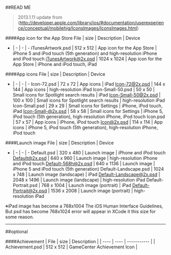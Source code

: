 ##READ ME

> 2013.1.11 update from (http://developer.apple.com/library/ios/#documentation/userexperience/conceptual/mobilehig/IconsImages/IconsImages.html)


####App icon for the App Store
File | size | Description | Device
- | - | - | -
iTunesArtwork.psd | 512 x 512 | App icon for the App Store | iPhone 5 and iPod touch (5th generation) and high-resolution iPhone and iPod touchiTunesArtwork@2x.psd | 1024 x 1024 | App icon for the App Store | iPhone and iPod touch, iPad

####App icons
File | size | Description | Device
- | - | - | -
Icon-72.psd | 72 x 72 | App icons | iPadIcon-72@2x.psd | 144 x 144 | App icons | high-resolution iPad Icon-Small-50.psd | 50 x 50 | Small icons for Spotlight search results | iPad
Icon-Small-50@2x.psd | 100 x 100 | Small icons for Spotlight search results | high-resolution iPad
Icon-Small.psd | 29 x 29 | Small icons for Settings | iPhone, iPod touch, iPad
Icon-Small-@2x.psd | 58 x 58 | Small icons for Settings | iPhone 5, iPod touch (5th generation), high-resolution iPhone, iPod touchIcon.psd | 57 x 57 | App icons | iPhone, iPod touchIcon@2x.psd | 114 x 114 | App icons | iPhone 5, iPod touch (5th generation), high-resolution iPhone, iPod touch

####Launch image
File | size | Description | Device
- | - | - | -
Default.psd | 320 x 480 | Launch image | iPhone and iPod touchDefault@2x.psd | 640 x 960 | Launch image | high-resolution iPhone and iPod touch
Default-568h@2x.psd | 640 x 1136 | Launch image | iPhone 5 and iPod touch (5th generation)Default-Landscape.psd | 1024 x 748 | Launch image (landscape) | iPadDefault-Landscape@2x.psd | 2048 x 1496 | Launch image (landscape) | high-resolution iPadDefault-Portrait.psd | 768 x 1004 | Launch image (portrait) | iPadDefault-Portrait@2x.psd | 1536 x 2008 | Launch image (portrait) | high-resolution iPad※iPad image has become a 768x1004 The iOS Human Interface Guidelines, But psd has become 768x1024 error will appear in XCode it this size for some reason.

----------
##optional

####Achievement
| File | size | Description |
| ---- | ---- | ----------- |
| Achievement.psd | 512 x 512 | GameCenter Achievement Icon |